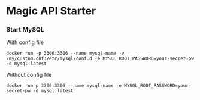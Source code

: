 # Magic API Starter

### Start MySQL

With config file
```
docker run -p 3306:3306 --name mysql-name -v /my/custom.cnf:/etc/mysql/conf.d -e MYSQL_ROOT_PASSWORD=your-secret-pw -d mysql:latest
```

Without config file
```
docker run p 3306:3306 --name mysql-name -e MYSQL_ROOT_PASSWORD=your-secret-pw -d mysql:latest
```
